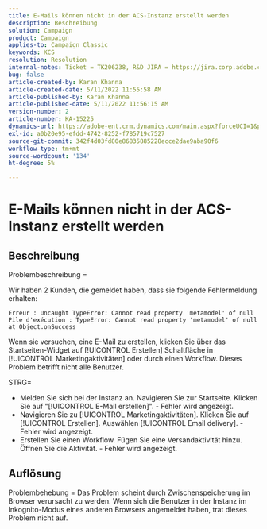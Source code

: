 ```yaml
---
title: E-Mails können nicht in der ACS-Instanz erstellt werden
description: Beschreibung
solution: Campaign
product: Campaign
applies-to: Campaign Classic
keywords: KCS
resolution: Resolution
internal-notes: Ticket = TK206238, R&D JIRA = https://jira.corp.adobe.com/browse/CAMP-39887
bug: false
article-created-by: Karan Khanna
article-created-date: 5/11/2022 11:55:58 AM
article-published-by: Karan Khanna
article-published-date: 5/11/2022 11:56:15 AM
version-number: 2
article-number: KA-15225
dynamics-url: https://adobe-ent.crm.dynamics.com/main.aspx?forceUCI=1&pagetype=entityrecord&etn=knowledgearticle&id=61b7974e-21d1-ec11-a7b5-00224809c556
exl-id: a0b20e95-efdd-4742-8252-f785719c7527
source-git-commit: 342f4d03fd80e86835885228ecce2dae9aba90f6
workflow-type: tm+mt
source-wordcount: '134'
ht-degree: 5%

---
```


# E-Mails können nicht in der ACS-Instanz erstellt werden

## Beschreibung


Problembeschreibung =

Wir haben 2 Kunden, die gemeldet haben, dass sie folgende Fehlermeldung erhalten:

```
Erreur : Uncaught TypeError: Cannot read property 'metamodel' of null
Pile d'exécution : TypeError: Cannot read property 'metamodel' of null
at Object.onSuccess
```

Wenn sie versuchen, eine E-Mail zu erstellen, klicken Sie über das Startseiten-Widget auf [!UICONTROL Erstellen] Schaltfläche in [!UICONTROL Marketingaktivitäten] oder durch einen Workflow.
Dieses Problem betrifft nicht alle Benutzer.



STRG=

- Melden Sie sich bei der Instanz an. Navigieren Sie zur Startseite. Klicken Sie auf &quot;[!UICONTROL E-Mail erstellen]&quot;. - Fehler wird angezeigt.
- Navigieren Sie zu [!UICONTROL Marketingaktivitäten]. Klicken Sie auf [!UICONTROL Erstellen]. Auswählen [!UICONTROL Email delivery]. - Fehler wird angezeigt.
- Erstellen Sie einen Workflow. Fügen Sie eine Versandaktivität hinzu. Öffnen Sie die Aktivität. - Fehler wird angezeigt.



## Auflösung


Problembehebung = Das Problem scheint durch Zwischenspeicherung im Browser verursacht zu werden. Wenn sich die Benutzer in der Instanz im Inkognito-Modus eines anderen Browsers angemeldet haben, trat dieses Problem nicht auf.
